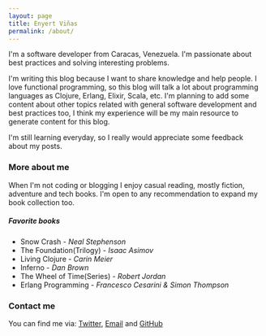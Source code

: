 ```yaml
---
layout: page
title: Enyert Viñas
permalink: /about/
---
```


I'm a software developer from Caracas, Venezuela. I'm passionate about
best practices and solving interesting problems.

I'm writing this blog because I want to share knowledge and help people. I love
functional programming, so this blog will talk a lot about programming languages
as Clojure, Erlang, Elixir, Scala, etc. I'm planning to add some content about other
topics related with general software development and best practices too, I think my experience
will be my main resource to generate content for this blog.

I'm still learning everyday, so I really would appreciate some feedback about my posts.

### More about me

When I'm not coding or blogging I enjoy casual reading, mostly fiction, adventure
and tech books. I'm open to any recommendation to expand my book collection too.

##### Favorite books
* Snow Crash - *Neal Stephenson*
* The Foundation(Trilogy) - *Isaac Asimov*
* Living Clojure - *Carin Meier*
* Inferno - *Dan Brown*
* The Wheel of Time(Series) - *Robert Jordan*
* Erlang Programming - *Francesco Cesarini & Simon Thompson*

### Contact me

You can find me via: [Twitter](https://twitter.com/enyert), [Email](mailto:enyert.vinas@gmail.com) and [GitHub](http://enyert.github.io/)
